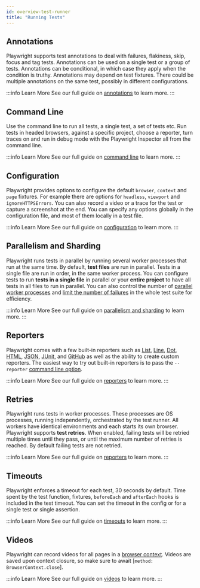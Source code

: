 ```yaml
---
id: overview-test-runner
title: "Running Tests"
---
```


## Annotations

Playwright supports test annotations to deal with failures, flakiness, skip, focus and tag tests. Annotations can be used on a single test or a group of tests. Annotations can be conditional, in which case they apply when the condition is truthy. Annotations may depend on test fixtures. There could be multiple annotations on the same test, possibly in different configurations.


:::info Learn More
See our full guide on [annotations](./test-annotations.md) to learn more.
:::

## Command Line

Use the command line to run all tests, a single test, a set of tests etc. Run tests in headed browsers, against a specific project, choose a reporter, turn traces on and run in debug mode with the Playwright Inspector all from the command line.

:::info Learn More
See our full guide on [command line](./test-cli.md) to learn more.
:::

## Configuration

Playwright provides options to configure the default `browser`, `context` and `page` fixtures. For example there are options for `headless`, `viewport` and `ignoreHTTPSErrors`. You can also record a video or a trace for the test or capture a screenshot at the end. You can specify any options globally in the configuration file, and most of them locally in a test file.

:::info Learn More
See our full guide on [configuration](./test-configuration.md) to learn more.
:::

## Parallelism and Sharding

Playwright runs tests in parallel by running several worker processes that run at the same time. By default, **test files** are run in parallel. Tests in a single file are run in order, in the same worker process. You can configure tests to run **tests in a single file** in parallel or your **entire project** to have all tests in all files to run in parallel. You can also control the number of [parallel worker processes](#limit-workers) and [limit the number of failures](#limit-failures-and-fail-fast) in the whole test suite for efficiency.


:::info Learn More
See our full guide on [parallelism and sharding](./test-parallel.md) to learn more.
:::

## Reporters

Playwright comes with a few built-in reporters such as [List](./test-reporters.md#list-reporter), [Line](./test-reporters.md#line-reporter), [Dot](./test-reporters.md#dot-reporter), [HTML](./test-reporters.md#html-reporter), [JSON](./test-reporters.md#json-reporter), [JUnit](./test-reporters.md#junit-reporter), and [GitHub](./test-reporters.md#github-actions-annotations) as well as the ability to create custom reporters. The easiest way to try out built-in reporters is to pass the `--reporter` [command line option](./test-cli.md).


:::info Learn More
See our full guide on [reporters](./test-reporters.md) to learn more.
:::

## Retries

Playwright runs tests in worker processes. These processes are OS processes, running independently, orchestrated by the test runner. All workers have identical environments and each starts its own browser. Playwright supports **test retries**. When enabled, failing tests will be retried multiple times until they pass, or until the maximum number of retries is reached. By default failing tests are not retried.


:::info Learn More
See our full guide on [reporters](./test-retries.md) to learn more.
:::

## Timeouts

Playwright enforces a timeout for each test, 30 seconds by default. Time spent by the test function, fixtures, `beforeEach` and `afterEach` hooks is included in the test timeout. You can set the timeout in the config or for a single test or single assertion.

:::info Learn More
See our full guide on [timeouts](./test-timeouts.md) to learn more.
:::

## Videos

Playwright can record videos for all pages in a [browser context](./browser-contexts.md). Videos are saved upon context closure, so make sure to await [`method: BrowserContext.close`].

:::info Learn More
See our full guide on [videos](./videos.md) to learn more.
:::